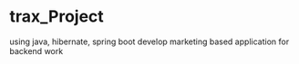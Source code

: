 # trax_Project
using java, hibernate, spring boot develop marketing based application for backend work 
